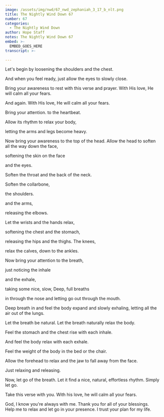 ```yaml
---
image: /assets/img/nwd/67_nwd_zephaniah_3_17_b_nlt.png
title: The Nightly Wind Down 67
number: 67
categories:
  - The Nightly Wind Down
author: Hope Staff
notes: The Nightly Wind Down 67
embed: >-
  EMBED_GOES_HERE
transcript: >-
  
---
```

Let's begin by loosening the shoulders and the chest.

And when you feel ready, just allow the eyes to slowly close.

Bring your awareness to rest with this verse and prayer. With His love, He will calm all your fears.

And again. With His love, He will calm all your fears.

Bring your attention. to the heartbeat.

Allow its rhythm to relax your body,

letting the arms and legs become heavy.

Now bring your awareness to the top of the head. Allow the head to soften all the way down the face,

softening the skin on the face

and the eyes.

Soften the throat and the back of the neck.

Soften the collarbone,

the shoulders.

and the arms,

releasing the elbows.

Let the wrists and the hands relax,

softening the chest and the stomach,

releasing the hips and the thighs. The knees,

relax the calves, down to the ankles.

Now bring your attention to the breath,

just noticing the inhale

and the exhale,

taking some nice, slow, Deep, full breaths

in through the nose and letting go out through the mouth.

Deep breath in and feel the body expand and slowly exhaling, letting all the air out of the lungs.

Let the breath be natural. Let the breath naturally relax the body.

Feel the stomach and the chest rise with each inhale.

And feel the body relax with each exhale.

Feel the weight of the body in the bed or the chair.

Allow the forehead to relax and the jaw to fall away from the face.

Just relaxing and releasing.

Now, let go of the breath. Let it find a nice, natural, effortless rhythm. Simply let go.

Take this verse with you. With his love, he will calm all your fears.

God, I know you're always with me. Thank you for all of your blessings. Help me to relax and let go in your presence. I trust your plan for my life.

